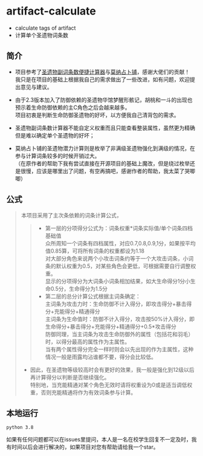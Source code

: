 # artifact-calculate
- calculate tags of artifact 
- 计算单个圣遗物词条数
## 简介
- 项目参考了[圣遗物副词条数便捷计算器](http://spongem.com/ajglz/ys/ys.html)与[莫纳占卜铺](https://www.mona-uranai.com/intro)，感谢大佬们的贡献！  
我只是在项目的基础上根据我自己的需求做出了一些改进，如有问题，欢迎提出意见与建议。

- 由于2.3版本加入了防御依赖的圣遗物华馆梦醒形骸记，胡桃和一斗的出现也预示着生命防御依赖的主C角色之后会越来越多。  
项目初衷是判断生命防御圣遗物的好坏，以方便我自己清背包的需求。

- 圣遗物副词条数计算器不能自定义权重而且只能查看整装属性，虽然更为精确但是难以确定单个圣遗物的好坏；  
- 莫纳占卜铺的圣遗物潜力计算则是枚举了非满级圣遗物强化到满级的情况，在参与计算词条较多的时候开销过大。  
（在原作者的帮助下我有尝试直接在开源项目的基础上魔改，但是绕过枚举还是很慢，应该是哪里出了问题，有空再搞吧，感谢作者的帮助，我太菜了哭唧唧）
## 公式
> 本项目采用了主次条依赖的词条计算公式，
>> - 第一层的分项得分公式为：词条权重\*词条实际值/单个词条四档基础值  
众所周知一个词条有四档属性，对应0.7,0.8,0.9,1分，如果按平均值0.85算，可将所有词条的权重都设为1.18  
对大部分角色来说两个小攻击词条约等于一个大攻击词条，小词条的默认权重为0.5，对某些角色会更低，可根据需要自行调整权重。  
显示的分项得分为大词条小词条相加结果，如大生命得分1分小生命0.5分，生命得分为1.5分
>> - 第二层的总分计算公式根据主词条确定：  
主词条为攻击力时：生命防御不计入得分，即攻击得分+暴击得分+充能得分+精通得分  
主词条为生命值时：防御不计入得分，攻击按50%计入得分，即生命得分+暴击得分+充能得分+精通得分+0.5\*攻击得分  
防御同理，当主词条为攻击生命防御外的属性（包括花和羽毛）时，以得分最高的属性作为主属性。  
当有两个属性得分完全一样时则会以先出现的作为主属性，这种情况一般是雨露均沾谁都不要，得分会比较低。  
> - 因此，在圣遗物等级较高时会有更好的效果，我一般是强化到12级以后再计算得分以判断是否继续强化。  
特别地，当充能精通对某个角色无效时请将权重设为0或是适当调低权重，否则充能精通将作为有效词条参与计算。
## 本地运行
```
python 3.8
```
如果有任何问题都可以在issues里提问，本人是一名在校学生回复不一定及时，我有时间以后会进行解决的，如果项目对您有帮助请给我一个star。
